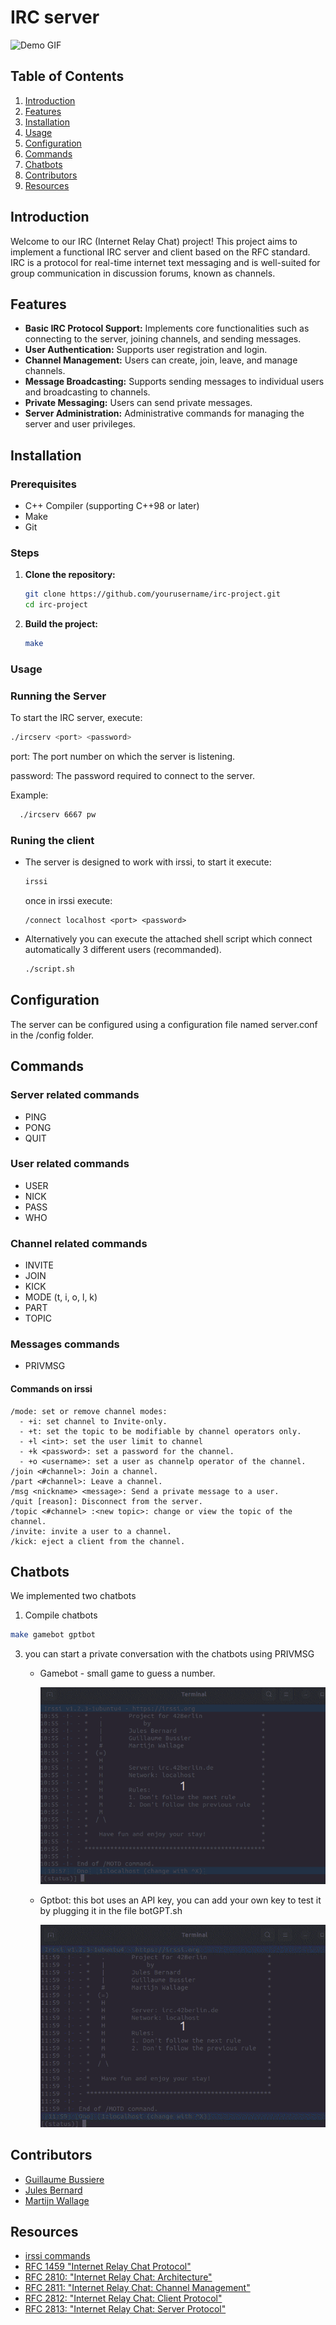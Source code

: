 # IRC server

![Demo GIF](gif_and_image/irc_demo.gif)

## Table of Contents

1. [Introduction](#introduction)
2. [Features](#features)
3. [Installation](#installation)
4. [Usage](#usage)
5. [Configuration](#configuration)
6. [Commands](#commands)
7. [Chatbots](#chatbots)
8. [Contributors](#contributors)
9. [Resources](#resources)

## Introduction

Welcome to our IRC (Internet Relay Chat) project! This project aims to implement a functional IRC server and client based on the RFC standard. IRC is a protocol for real-time internet text messaging and is well-suited for group communication in discussion forums, known as channels.

## Features

- **Basic IRC Protocol Support:** Implements core functionalities such as connecting to the server, joining channels, and sending messages.
- **User Authentication:** Supports user registration and login.
- **Channel Management:** Users can create, join, leave, and manage channels.
- **Message Broadcasting:** Supports sending messages to individual users and broadcasting to channels.
- **Private Messaging:** Users can send private messages.
- **Server Administration:** Administrative commands for managing the server and user privileges.

## Installation

### Prerequisites

- C++ Compiler (supporting C++98 or later)
- Make
- Git

### Steps

1. **Clone the repository:**
   ```sh
   git clone https://github.com/yourusername/irc-project.git
   cd irc-project
   ```
2. **Build the project:**
   ```sh
   make
   ```

### Usage

### Running the Server

To start the IRC server, execute:
  ```sh
  ./ircserv <port> <password>
 ```
port: The port number on which the server is listening.

password: The password required to connect to the server.

Example:  
```sh
  ./ircserv 6667 pw
 ```

### Runing the client

- The server is designed to work with irssi, to start it execute:
    ```sh
  irssi
    ```
  once in irssi execute:
    ```irssi
    /connect localhost <port> <password>
    ```
    
- Alternatively you can execute the attached shell script which connect automatically 3 different users (recommanded).
  
  ```sh
  ./script.sh
  ```
## Configuration

The server can be configured using a configuration file named server.conf in the /config folder. 

## Commands

### Server related commands
* PING
* PONG
* QUIT

### User related commands
* USER
* NICK
* PASS
* WHO

### Channel related commands
* INVITE
* JOIN
* KICK
* MODE (t, i, o, l, k)
* PART
* TOPIC

### Messages commands ###
* PRIVMSG
  
#### Commands on irssi
    /mode: set or remove channel modes:
      - +i: set channel to Invite-only.
      - +t: set the topic to be modifiable by channel operators only.
      - +l <int>: set the user limit to channel
      - +k <password>: set a password for the channel.
      - +o <username>: set a user as channelp operator of the channel.
    /join <#channel>: Join a channel.
    /part <#channel>: Leave a channel.
    /msg <nickname> <message>: Send a private message to a user.
    /quit [reason]: Disconnect from the server.
    /topic <#channel> :<new topic>: change or view the topic of the channel.
    /invite: invite a user to a channel.
    /kick: eject a client from the channel.

## Chatbots

We implemented two chatbots

  1. Compile chatbots
     
  ```sh
  make gamebot gptbot
  ```
    
  3. you can start a private conversation with the chatbots using PRIVMSG
     - Gamebot - small game to guess a number.
       
       ![Demo GIF](gif_and_image/gamebot.gif)
       
     - Gptbot: this bot uses an API key, you can add your own key to test it by plugging it in the file botGPT.sh

       ![Demo GIF](gif_and_image/gptbot.gif)

## Contributors
- [Guillaume Bussiere](https://github.com/Bussiereg)
- [Jules Bernard](https://github.com/julesrb)
- [Martijn Wallage](https://github.com/MartijnWallage)

## Resources
- [irssi commands](https://irssi.org/documentation/help/cat_IRC%20Commands)
- [RFC 1459 "Internet Relay Chat Protocol"](https://datatracker.ietf.org/doc/html/rfc1459)
- [RFC 2810: "Internet Relay Chat: Architecture"](https://datatracker.ietf.org/doc/html/rfc2810)
- [RFC 2811: "Internet Relay Chat: Channel Management"](https://datatracker.ietf.org/doc/html/rfc2811)
- [RFC 2812: "Internet Relay Chat: Client Protocol"](https://datatracker.ietf.org/doc/html/rfc2812)
- [RFC 2813: "Internet Relay Chat: Server Protocol"](https://datatracker.ietf.org/doc/html/rfc2813)
